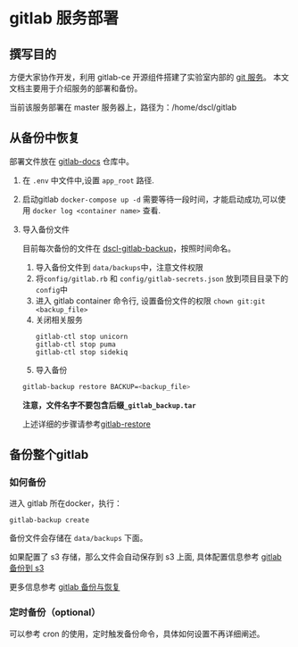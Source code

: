 # gitlab 服务部署

## 撰写目的

方便大家协作开发，利用 gitlab-ce 开源组件搭建了实验室内部的 [git 服务](http://git.dscl.team)。 本文文档主要用于介绍服务的部署和备份。

当前该服务部署在 master 服务器上，路径为：/home/dscl/gitlab

## 从备份中恢复
部署文件放在 [gitlab-docs](http://git.dscl.team/publicservervice/dscl-gitlab) 仓库中。
1. 在 `.env` 中文件中,设置 `app_root` 路径.

2. 启动gitlab
`docker-compose up -d`
需要等待一段时间，才能启动成功,可以使用 `docker log <container name>` 查看.

3. 导入备份文件

    目前每次备份的文件在 [dscl-gitlab-backup](http://cddsclab.f3322.net:9000/minio/backup/gitlab/)，按照时间命名。
    1. 导入备份文件到 `data/backups`中，注意文件权限
    2. 将`config/gitlab.rb` 和 `config/gitlab-secrets.json` 放到项目目录下的 `config`中
    3. 进入 gitlab container 命令行, 设置备份文件的权限
`chown git:git <backup_file>`
    4. 关闭相关服务
        ```shell
        gitlab-ctl stop unicorn
        gitlab-ctl stop puma
        gitlab-ctl stop sidekiq
        ```
    5. 导入备份
    ```bash
    gitlab-backup restore BACKUP=<backup_file>
    ```
    **注意，文件名字不要包含后缀`_gitlab_backup.tar`**

    上述详细的步骤请参考[gitlab-restore](https://docs.gitlab.com/ee/raketasks/backup_restore.html#restore-for-docker-image-and-gitlab-helm-chart-installations)

## 备份整个gitlab
### 如何备份
进入 gitlab 所在docker，执行：
``` shell
gitlab-backup create
```
备份文件会存储在 `data/backups` 下面。

如果配置了 s3 存储，那么文件会自动保存到 s3 上面, 具体配置信息参考 [gitlab 备份到 s3](http://git.dscl.team/publicservervice/dscl-gitlab/-/blob/master/gitlab.rb#L553)

更多信息参考 [gitlab 备份与恢复](https://docs.gitlab.com/ee/raketasks/backup_restore.html)


### 定时备份（optional）
可以参考 cron 的使用，定时触发备份命令，具体如何设置不再详细阐述。
